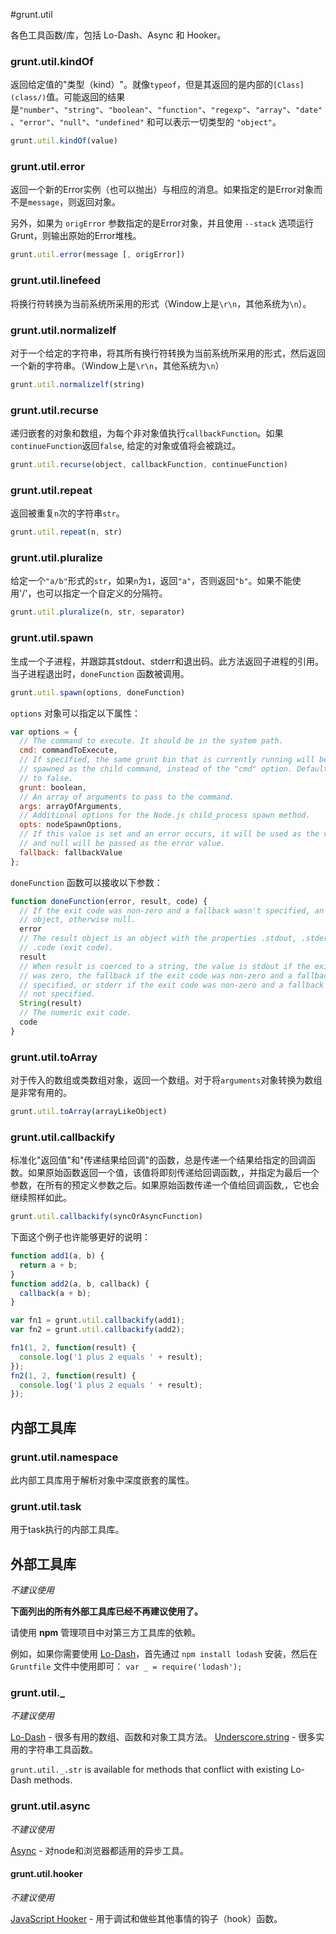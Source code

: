 #grunt.util

各色工具函数/库，包括 Lo-Dash、Async 和 Hooker。

### grunt.util.kindOf
返回给定值的"类型（kind）"。就像`typeof`，但是其返回的是内部的`[Class](class/)`值。可能返回的结果是`"number"`、`"string"`、`"boolean"`、`"function"`、`"regexp"`、`"array"`、`"date"`、`"error"`、`"null"`、`"undefined"` 和可以表示一切类型的 `"object"`。

```js
grunt.util.kindOf(value)
```

### grunt.util.error
返回一个新的Error实例（也可以抛出）与相应的消息。如果指定的是Error对象而不是`message`，则返回对象。

另外，如果为 `origError` 参数指定的是Error对象，并且使用 `--stack` 选项运行Grunt，则输出原始的Error堆栈。

```js
grunt.util.error(message [, origError])
```

### grunt.util.linefeed
将换行符转换为当前系统所采用的形式（Window上是`\r\n`，其他系统为`\n`）。

### grunt.util.normalizelf
对于一个给定的字符串，将其所有换行符转换为当前系统所采用的形式，然后返回一个新的字符串。（Window上是`\r\n`，其他系统为`\n`）

```js
grunt.util.normalizelf(string)
```

### grunt.util.recurse
递归嵌套的对象和数组，为每个非对象值执行`callbackFunction`。如果`continueFunction`返回`false`, 给定的对象或值将会被跳过。

```js
grunt.util.recurse(object, callbackFunction, continueFunction)
```

### grunt.util.repeat
返回被重复`n`次的字符串`str`。

```js
grunt.util.repeat(n, str)
```

### grunt.util.pluralize
给定一个`"a/b"`形式的`str`，如果`n`为`1`，返回`"a"`，否则返回`"b"`。如果不能使用'/'，也可以指定一个自定义的分隔符。

```js
grunt.util.pluralize(n, str, separator)
```

### grunt.util.spawn
生成一个子进程，并跟踪其stdout、stderr和退出码。此方法返回子进程的引用。当子进程退出时，`doneFunction` 函数被调用。

```js
grunt.util.spawn(options, doneFunction)
```

`options` 对象可以指定以下属性：

```js
var options = {
  // The command to execute. It should be in the system path.
  cmd: commandToExecute,
  // If specified, the same grunt bin that is currently running will be
  // spawned as the child command, instead of the "cmd" option. Defaults
  // to false.
  grunt: boolean,
  // An array of arguments to pass to the command.
  args: arrayOfArguments,
  // Additional options for the Node.js child_process spawn method.
  opts: nodeSpawnOptions,
  // If this value is set and an error occurs, it will be used as the value
  // and null will be passed as the error value.
  fallback: fallbackValue
};
```

`doneFunction` 函数可以接收以下参数：

```js
function doneFunction(error, result, code) {
  // If the exit code was non-zero and a fallback wasn't specified, an Error
  // object, otherwise null.
  error
  // The result object is an object with the properties .stdout, .stderr, and
  // .code (exit code).
  result
  // When result is coerced to a string, the value is stdout if the exit code
  // was zero, the fallback if the exit code was non-zero and a fallback was
  // specified, or stderr if the exit code was non-zero and a fallback was
  // not specified.
  String(result)
  // The numeric exit code.
  code
}
```

### grunt.util.toArray
对于传入的数组或类数组对象，返回一个数组。对于将`arguments`对象转换为数组是非常有用的。

```js
grunt.util.toArray(arrayLikeObject)
```

### grunt.util.callbackify
标准化"返回值"和"传递结果给回调"的函数，总是传递一个结果给指定的回调函数。如果原始函数返回一个值，该值将即刻传递给回调函数,，并指定为最后一个参数，在所有的预定义参数之后。如果原始函数传递一个值给回调函数,，它也会继续照样如此。

```js
grunt.util.callbackify(syncOrAsyncFunction)
```

下面这个例子也许能够更好的说明：

```js
function add1(a, b) {
  return a + b;
}
function add2(a, b, callback) {
  callback(a + b);
}

var fn1 = grunt.util.callbackify(add1);
var fn2 = grunt.util.callbackify(add2);

fn1(1, 2, function(result) {
  console.log('1 plus 2 equals ' + result);
});
fn2(1, 2, function(result) {
  console.log('1 plus 2 equals ' + result);
});
```

## 内部工具库

### grunt.util.namespace
此内部工具库用于解析对象中深度嵌套的属性。

### grunt.util.task
用于task执行的内部工具库。

## 外部工具库
*不建议使用*

__下面列出的所有外部工具库已经不再建议使用了。__

请使用 __npm__ 管理项目中对第三方工具库的依赖。

例如，如果你需要使用 [Lo-Dash](https://www.npmjs.org/package/lodash)，首先通过 `npm install lodash` 安装，然后在 `Gruntfile` 文件中使用即可： `var _ = require('lodash');`

### grunt.util._
*不建议使用*

[Lo-Dash](http://lodash.com/) - 很多有用的数组、函数和对象工具方法。
[Underscore.string](https://github.com/epeli/underscore.string) - 很多实用的字符串工具函数。

`grunt.util._.str` is available for methods that conflict with existing Lo-Dash methods.

### grunt.util.async
*不建议使用*

[Async](https://github.com/caolan/async) - 对node和浏览器都适用的异步工具。

#### grunt.util.hooker
*不建议使用*

[JavaScript Hooker](https://github.com/cowboy/javascript-hooker) - 用于调试和做些其他事情的钩子（hook）函数。
